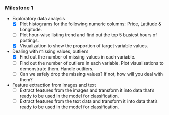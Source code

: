 ### Milestone 1

* Exploratory data analysis
  - [x] Plot histograms for the following numeric columns: Price, Latitude &
Longitude.
  - [ ] Plot hour-wise listing trend and find out the top 5 busiest hours of postings.
  - [x] Visualization to show the proportion of target variable values.
  
* Dealing with missing values, outliers
  - [x] Find out the number of missing values in each variable.
  - [ ] Find out the number of outliers in each variable. Plot visualisations to
demonstrate them. Handle outliers.
  - [ ] Can we safely drop the missing values? If not, how will you deal with them?
  
* Feature extraction from images and text
  - [ ] Extract features from the images and transform it into data that’s ready to be
used in the model for classification.
  - [ ] Extract features from the text data and transform it into data that’s ready to be
used in the model for classification.
